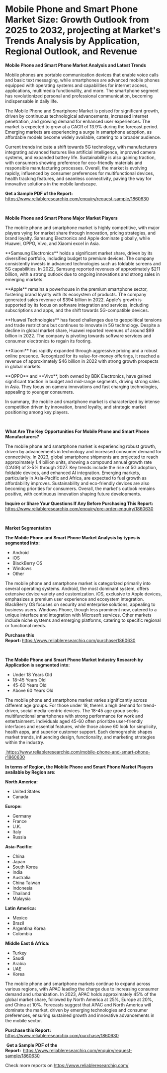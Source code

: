 <p><h1>Mobile Phone and Smart Phone Market Size: Growth Outlook from 2025 to 2032, projecting at Market's Trends Analysis by Application, Regional Outlook, and Revenue</h1></p><p><strong>Mobile Phone and Smart Phone Market Analysis and Latest Trends</strong></p>
<p><p>Mobile phones are portable communication devices that enable voice calls and basic text messaging, while smartphones are advanced mobile phones equipped with operating systems and capabilities for internet access, applications, multimedia functionality, and more. The smartphone segment has revolutionized personal and professional communication, becoming indispensable in daily life.</p><p>The Mobile Phone and Smartphone Market is poised for significant growth, driven by continuous technological advancements, increased internet penetration, and growing demand for enhanced user experiences. The market is expected to grow at a CAGR of 13.9% during the forecast period. Emerging markets are experiencing a surge in smartphone adoption, as affordable models become widely available, catering to a broader audience. </p><p>Current trends indicate a shift towards 5G technology, with manufacturers integrating advanced features like artificial intelligence, improved camera systems, and expanded battery life. Sustainability is also gaining traction, with consumers showing preference for eco-friendly materials and responsible manufacturing processes. Overall, the market is evolving rapidly, influenced by consumer preferences for multifunctional devices, health tracking features, and seamless connectivity, paving the way for innovative solutions in the mobile landscape.</p></p>
<p><strong>Get a Sample PDF of the Report:&nbsp;</strong> <a href="https://www.reliableresearchiq.com/enquiry/request-sample/1860630?utm_campaign=2250&utm_medium=2&utm_source=Github&utm_content=ia&utm_term=11022025&utm_id=mobile-phone-and-smart-phone">https://www.reliableresearchiq.com/enquiry/request-sample/1860630</a></p>
<p>&nbsp;</p>
<p><strong>Mobile Phone and Smart Phone Major Market Players</strong></p>
<p><p>The mobile phone and smartphone market is highly competitive, with major players vying for market share through innovation, pricing strategies, and brand loyalty. Samsung Electronics and Apple dominate globally, while Huawei, OPPO, Vivo, and Xiaomi excel in Asia.</p><p>**Samsung Electronics** holds a significant market share, driven by its diversified portfolio, including budget to premium devices. The company consistently invests in advanced technologies such as foldable screens and 5G capabilities. In 2022, Samsung reported revenues of approximately $211 billion, with a strong outlook due to ongoing innovations and strong sales in emerging markets.</p><p>**Apple** remains a powerhouse in the premium smartphone sector, fostering brand loyalty with its ecosystem of products. The company generated sales revenue of $394 billion in 2022. Apple's growth is supported by its focus on software integration and services, including subscriptions and apps, and the shift towards 5G-compatible devices.</p><p>**Huawei Technologies** has faced challenges due to geopolitical tensions and trade restrictions but continues to innovate in 5G technology. Despite a decline in global market share, Huawei reported revenues of around $99 billion in 2022. The company is pivoting towards software services and consumer electronics to regain its footing.</p><p>**Xiaomi** has rapidly expanded through aggressive pricing and a robust online presence. Recognized for its value-for-money offerings, it reached a revenue of approximately $46 billion in 2022 with strong growth prospects in global markets.</p><p>**OPPO** and **Vivo**, both owned by BBK Electronics, have gained significant traction in budget and mid-range segments, driving strong sales in Asia. They focus on camera innovations and fast charging technologies, appealing to younger consumers.</p><p>In summary, the mobile and smartphone market is characterized by intense competition driven by innovation, brand loyalty, and strategic market positioning among key players.</p></p>
<p>&nbsp;</p>
<p><strong>What Are The Key Opportunities For Mobile Phone and Smart Phone Manufacturers?</strong></p>
<p><p>The mobile phone and smartphone market is experiencing robust growth, driven by advancements in technology and increased consumer demand for connectivity. In 2023, global smartphone shipments are projected to reach approximately 1.4 billion units, showing a compound annual growth rate (CAGR) of 3-5% through 2027. Key trends include the rise of 5G adoption, foldable devices, and enhanced AI integration. Emerging markets, particularly in Asia-Pacific and Africa, are expected to fuel growth as affordability improves. Sustainability and eco-friendly devices are also becoming priorities for consumers. Overall, the market's outlook remains positive, with continuous innovation shaping future developments.</p></p>
<p><strong>Inquire or Share Your Questions If Any Before Purchasing This Report:</strong> <a href="https://www.reliableresearchiq.com/enquiry/pre-order-enquiry/1860630?utm_campaign=2250&utm_medium=2&utm_source=Github&utm_content=ia&utm_term=11022025&utm_id=mobile-phone-and-smart-phone">https://www.reliableresearchiq.com/enquiry/pre-order-enquiry/1860630</a></p>
<p>&nbsp;</p>
<p><strong>Market Segmentation</strong></p>
<p><strong>The Mobile Phone and Smart Phone Market Analysis by types is segmented into:</strong></p>
<p><ul><li>Android</li><li>iOS</li><li>BlackBerry OS</li><li>Windows</li><li>Other</li></ul></p>
<p><p>The mobile phone and smartphone market is categorized primarily into several operating systems. Android, the most dominant system, offers extensive device variety and customization. iOS, exclusive to Apple devices, emphasizes a premium user experience and ecosystem integration. BlackBerry OS focuses on security and enterprise solutions, appealing to business users. Windows Phone, though less prominent now, catered to a unique interface and integration with Microsoft services. Other markets include niche systems and emerging platforms, catering to specific regional or functional needs.</p></p>
<p><strong>Purchase this Report:&nbsp;</strong><a href="https://www.reliableresearchiq.com/purchase/1860630?utm_campaign=2250&utm_medium=2&utm_source=Github&utm_content=ia&utm_term=11022025&utm_id=mobile-phone-and-smart-phone">https://www.reliableresearchiq.com/purchase/1860630</a></p>
<p>&nbsp;</p>
<p><strong>The Mobile Phone and Smart Phone Market Industry Research by Application is segmented into:</strong></p>
<p><ul><li>Under 18 Years Old</li><li>18-45 Years Old</li><li>45-60 Years Old</li><li>Above 60 Years Old</li></ul></p>
<p><p>The mobile phone and smartphone market varies significantly across different age groups. For those under 18, there’s a high demand for trend-driven, social media-centric devices. The 18-45 age group seeks multifunctional smartphones with strong performance for work and entertainment. Individuals aged 45-60 often prioritize user-friendly interfaces and essential features, while those above 60 look for simplicity, health apps, and superior customer support. Each demographic shapes market trends, influencing design, functionality, and marketing strategies within the industry.</p></p>
<p><a href="https://www.reliableresearchiq.com/mobile-phone-and-smart-phone-r1860630?utm_campaign=2250&utm_medium=2&utm_source=Github&utm_content=ia&utm_term=11022025&utm_id=mobile-phone-and-smart-phone">&nbsp;https://www.reliableresearchiq.com/mobile-phone-and-smart-phone-r1860630</a></p>
<p><strong>In terms of Region, the Mobile Phone and Smart Phone Market Players available by Region are:</strong></p>
<p>
    <p> <strong> North America: </strong>
        <ul>
            <li>United States</li>
            <li>Canada</li>
        </ul>
        </p> 
    <p> <strong> Europe: </strong>
        <ul>
            <li>Germany</li>
            <li>France</li>
            <li>U.K.</li>
            <li>Italy</li>
            <li>Russia</li>
        </ul>
        </p> 
    <p> <strong> Asia-Pacific: </strong>
        <ul>
            <li>China</li>
            <li>Japan</li>
            <li>South Korea</li>
            <li>India</li>
            <li>Australia</li>
            <li>China Taiwan</li>
            <li>Indonesia</li>
            <li>Thailand</li>
            <li>Malaysia</li>
        </ul>
        </p> 
    <p> <strong> Latin America: </strong>
        <ul>
            <li>Mexico</li>
            <li>Brazil</li>
            <li>Argentina Korea</li>
            <li>Colombia</li>
        </ul>
        </p> 
    <p> <strong> Middle East & Africa: </strong>
        <ul>
            <li>Turkey</li>
            <li>Saudi</li>
            <li>Arabia</li>
            <li>UAE</li>
            <li>Korea</li>
        </ul>
    </p>
    </p>
<p><p>The mobile phone and smartphone markets continue to expand across various regions, with APAC leading the charge due to increasing consumer demand and urbanization. In 2023, APAC holds approximately 45% of the global market share, followed by North America at 25%, Europe at 20%, and China at 10%. Forecasts suggest that APAC and North America will dominate the market, driven by emerging technologies and consumer preferences, ensuring sustained growth and innovative advancements in the mobile sector.</p></p>
<p><strong>Purchase this Report: </strong><a href="https://www.reliableresearchiq.com/purchase/1860630?utm_campaign=2250&utm_medium=2&utm_source=Github&utm_content=ia&utm_term=11022025&utm_id=mobile-phone-and-smart-phone">https://www.reliableresearchiq.com/purchase/1860630</a></p>
<p>&nbsp;<strong>Get a Sample PDF of the Report:&nbsp;&nbsp;</strong><a href="https://www.reliableresearchiq.com/enquiry/request-sample/1860630?utm_campaign=2250&utm_medium=2&utm_source=Github&utm_content=ia&utm_term=11022025&utm_id=mobile-phone-and-smart-phone">https://www.reliableresearchiq.com/enquiry/request-sample/1860630</a></p>
<p><strong></strong></p>
<p>Check more reports on <a href="https://www.reliableresearchiq.com/?utm_campaign=2250&utm_medium=2&utm_source=Github&utm_content=ia&utm_term=11022025&utm_id=mobile-phone-and-smart-phone">https://www.reliableresearchiq.com/</a></p>